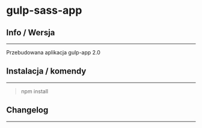 # gulp-sass-app


## Info / Wersja
-----
Przebudowana aplikacja gulp-app 2.0


## Instalacja / komendy
-----
> npm install


## Changelog
-----






